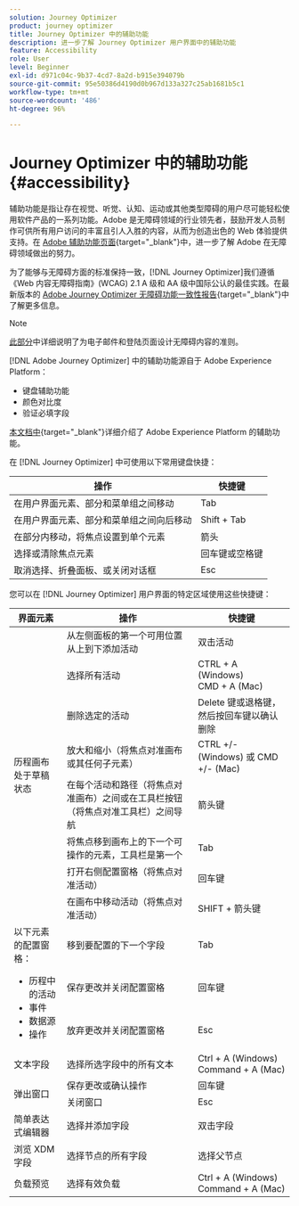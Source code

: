 ```yaml
---
solution: Journey Optimizer
product: journey optimizer
title: Journey Optimizer 中的辅助功能
description: 进一步了解 Journey Optimizer 用户界面中的辅助功能
feature: Accessibility
role: User
level: Beginner
exl-id: d971c04c-9b37-4cd7-8a2d-b915e394079b
source-git-commit: 95e50386d4190d0b967d133a327c25ab1681b5c1
workflow-type: tm+mt
source-wordcount: '486'
ht-degree: 96%

---
```


# Journey Optimizer 中的辅助功能{#accessibility}

辅助功能是指让存在视觉、听觉、认知、运动或其他类型障碍的用户尽可能轻松使用软件产品的一系列功能。Adobe 是无障碍领域的行业领先者，鼓励开发人员制作可供所有用户访问的丰富且引人入胜的内容，从而为创造出色的 Web 体验提供支持。在 [Adobe 辅助功能页面](https://www.adobe.com/accessibility.html){target="_blank"}中，进一步了解 Adobe 在无障碍领域做出的努力。

为了能够与无障碍方面的标准保持一致，[!DNL Journey Optimizer]我们遵循《Web 内容无障碍指南》(WCAG) 2.1 A 级和 AA 级中国际公认的最佳实践。在最新版本的 [Adobe Journey Optimizer 无障碍功能一致性报告](https://www.adobe.com/accessibility/compliance/adobe-journey-optimizer.html){target="_blank"}中了解更多信息。

>[!NOTE]
>
>[此部分](../email/accessible-content.md)中详细说明了为电子邮件和登陆页面设计无障碍内容的准则。

[!DNL Adobe Journey Optimizer] 中的辅助功能源自于 Adobe Experience Platform：

* 键盘辅助功能
* 颜色对比度
* 验证必填字段

[本文档中](https://experienceleague.adobe.com/docs/experience-platform/accessibility/features.html?lang=zh-Hans){target="_blank"}详细介绍了 Adobe Experience Platform 的辅助功能。

在 [!DNL Journey Optimizer] 中可使用以下常用键盘快捷：

| 操作 | 快捷键 |
| --- | --- |
| 在用户界面元素、部分和菜单组之间移动 | Tab |
| 在用户界面元素、部分和菜单组之间向后移动 | Shift + Tab |
| 在部分内移动，将焦点设置到单个元素 | 箭头 |
| 选择或清除焦点元素 | 回车键或空格键 |
| 取消选择、折叠面板、或关闭对话框 | Esc |

您可以在 [!DNL Journey Optimizer] 用户界面的特定区域使用这些快捷键：

<table>
  <thead>
    <tr>
      <th>界面元素</th>
      <th>操作</th>
      <th>快捷键</th>
    </tr>
  </thead>
  <tr>
    <td rowspan="8">历程画布处于草稿状态</td>
    <td>从左侧面板的第一个可用位置从上到下添加活动</td>
    <td>双击活动</td>
  </tr>
  <tr>
    <td>选择所有活动</td>
    <td>CTRL + A (Windows)<br/>CMD + A (Mac)</td>
  </tr>
  <tr>
    <td>删除选定的活动</td>
    <td>Delete 键或退格键，然后按回车键以确认删除</td>
  </tr>
  <tr>
    <td>放大和缩小（将焦点对准画布或其任何子元素）</td>
    <td>CTRL +/- (Windows) 或 CMD +/- (Mac)</td>
  </tr>  
  <tr>
    <td>在每个活动和路径（将焦点对准画布）之间或在工具栏按钮（将焦点对准工具栏）之间导航</td>
    <td>箭头键</td>
  </tr>   
  <tr>
    <td>将焦点移到画布上的下一个可操作的元素，工具栏是第一个</td>
    <td>Tab</td>
  </tr>  
  <tr>
    <td>打开右侧配置窗格（将焦点对准活动）</td>
    <td>回车键</td>
  </tr>   
  <tr>
    <td>在画布中移动活动（将焦点对准活动）</td>
    <td>SHIFT + 箭头键</td>
  </tr>  
  <tr>
  <td rowspan="3">
  以下元素的配置窗格：
<ul>
  <li>历程中的活动</li>
  <li>事件</li>
  <li>数据源</li>
  <li>操作</li>
</ul>
  </td>
    <td>移到要配置的下一个字段</td>
    <td>Tab</td>
  </tr>
  <tr>
    <td>保存更改并关闭配置窗格</td>
    <td>回车键</td>
  </tr>
  <tr>
    <td>放弃更改并关闭配置窗格</td>
    <td>Esc</td>
  </tr>
<!-- //Ajouter ce raccourci quand il marchera (actuellement, le raccourci Ctrl/Cmd+F du navigateur a priorité sur celui de AJO).//
  <tr>
    <td>Page with a search bar</td>
    <td>Select the search bar</td>
    <td>Ctrl/Command + F</td>
  </tr>
-->
  <tr>
    <td>文本字段</td>
    <td>选择所选字段中的所有文本</td>
    <td>Ctrl + A (Windows)<br/>Command + A (Mac)</td>
  </tr>
  <tr>
    <td rowspan="2">弹出窗口</td>
    <td>保存更改或确认操作</td>
    <td>回车键</td>
  </tr>
  <tr>
    <td>关闭窗口</td>
    <td>Esc</td>
  </tr>
  <tr>
    <td>简单表达式编辑器</td>
    <td>选择并添加字段</td>
    <td>双击字段</td>
  </tr>
  <tr>
    <td>浏览 XDM 字段</td>
    <td>选择节点的所有字段</td>
    <td>选择父节点</td>
  </tr>
  <tr>
    <td>负载预览</td>
    <td>选择有效负载</td>
    <td>Ctrl + A (Windows)<br/>Command + A (Mac)</td>
  </tr>
</table>
